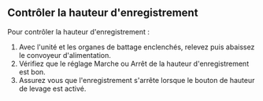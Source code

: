 Contrôler la hauteur d'enregistrement
-------------
Pour contrôler la hauteur d'enregistrement :
1. Avec l'unité et les organes de battage enclenchés, relevez puis abaissez le convoyeur d'alimentation. 
2. Vérifiez que le réglage Marche ou Arrêt de la hauteur d'enregistrement est bon.
3. Assurez vous que l'enregistrement s'arrête lorsque le bouton de hauteur de levage est activé.
